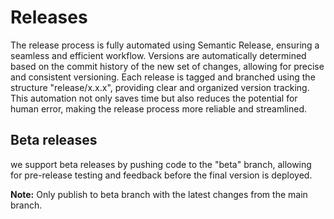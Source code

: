 # Releases

The release process is fully automated using Semantic Release, ensuring a seamless and efficient workflow. Versions are automatically determined based on the commit history of the new set of changes, allowing for precise and consistent versioning. Each release is tagged and branched using the structure "release/x.x.x", providing clear and organized version tracking. This automation not only saves time but also reduces the potential for human error, making the release process more reliable and streamlined. 

## Beta releases
we support beta releases by pushing code to the "beta" branch, allowing for pre-release testing and feedback before the final version is deployed.

**Note:** Only publish to beta branch with the latest changes from the main branch.